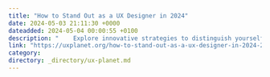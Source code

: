 ```yaml
---
title: "How to Stand Out as a UX Designer in 2024"
date: 2024-05-03 21:11:30 +0000
dateadded: 2024-05-04 00:00:55 +0100
description: "    Explore innovative strategies to distinguish yourself as a UX Designer in a competitive 2024 market.  Continue reading on UX Planet »  "
link: "https://uxplanet.org/how-to-stand-out-as-a-ux-designer-in-2024-20c14008ed43?source=rss----819cc2aaeee0---4"
category:
directory: _directory/ux-planet.md
---
```

